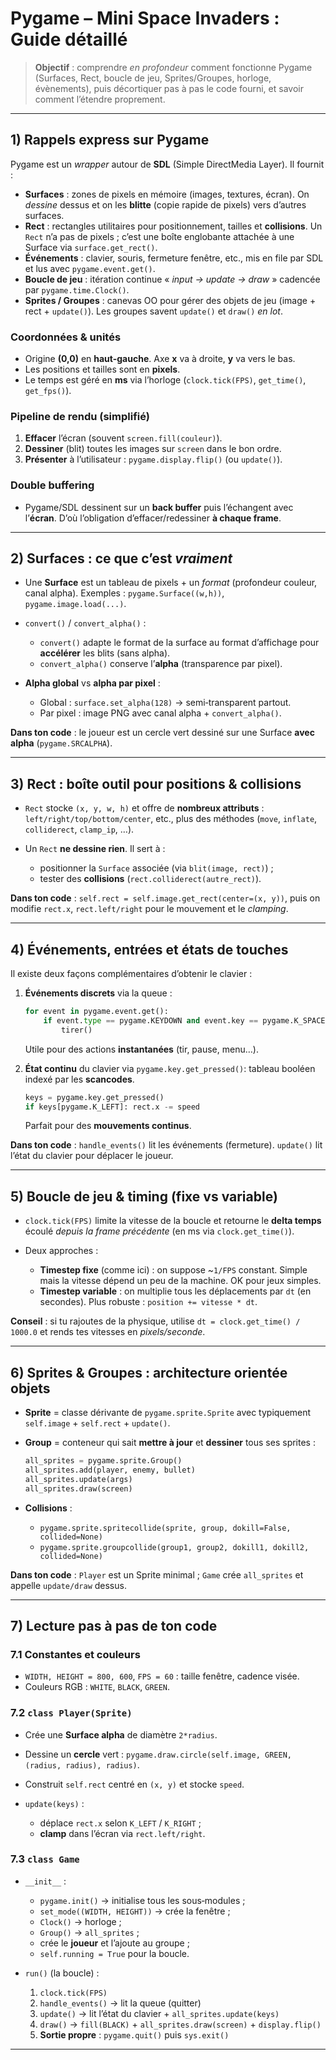 # Pygame – Mini Space Invaders : Guide détaillé

> **Objectif** : comprendre *en profondeur* comment fonctionne Pygame (Surfaces, Rect, boucle de jeu, Sprites/Groupes, horloge, évènements), puis décortiquer pas à pas le code fourni, et savoir comment l’étendre proprement.

---

## 1) Rappels express sur Pygame

Pygame est un *wrapper* autour de **SDL** (Simple DirectMedia Layer). Il fournit :

* **Surfaces** : zones de pixels en mémoire (images, textures, écran). On *dessine* dessus et on les **blitte** (copie rapide de pixels) vers d’autres surfaces.
* **Rect** : rectangles utilitaires pour positionnement, tailles et **collisions**. Un `Rect` n’a pas de pixels ; c’est une boîte englobante attachée à une Surface via `surface.get_rect()`.
* **Événements** : clavier, souris, fermeture fenêtre, etc., mis en file par SDL et lus avec `pygame.event.get()`.
* **Boucle de jeu** : itération continue « *input → update → draw* » cadencée par `pygame.time.Clock()`.
* **Sprites / Groupes** : canevas OO pour gérer des objets de jeu (image + rect + `update()`). Les groupes savent `update()` et `draw()` *en lot*.

### Coordonnées & unités

* Origine **(0,0)** en **haut-gauche**. Axe **x** va à droite, **y** va vers le bas.
* Les positions et tailles sont en **pixels**.
* Le temps est géré en **ms** via l’horloge (`clock.tick(FPS)`, `get_time()`, `get_fps()`).

### Pipeline de rendu (simplifié)

1. **Effacer** l’écran (souvent `screen.fill(couleur)`).
2. **Dessiner** (blit) toutes les images sur `screen` dans le bon ordre.
3. **Présenter** à l’utilisateur : `pygame.display.flip()` (ou `update()`).

### Double buffering

* Pygame/SDL dessinent sur un **back buffer** puis l’échangent avec l’**écran**. D’où l’obligation d’effacer/redessiner **à chaque frame**.

---

## 2) Surfaces : ce que c’est *vraiment*

* Une **Surface** est un tableau de pixels + un *format* (profondeur couleur, canal alpha). Exemples : `pygame.Surface((w,h))`, `pygame.image.load(...)`.
* `convert()` / `convert_alpha()` :

  * `convert()` adapte le format de la surface au format d’affichage pour **accélérer** les blits (sans alpha).
  * `convert_alpha()` conserve l’**alpha** (transparence par pixel).
* **Alpha global** vs **alpha par pixel** :

  * Global : `surface.set_alpha(128)` → semi‑transparent partout.
  * Par pixel : image PNG avec canal alpha + `convert_alpha()`.

**Dans ton code** : le joueur est un cercle vert dessiné sur une Surface **avec alpha** (`pygame.SRCALPHA`).

---

## 3) Rect : boîte outil pour positions & collisions

* `Rect` stocke `(x, y, w, h)` et offre de **nombreux attributs** : `left/right/top/bottom/center`, etc., plus des méthodes (`move`, `inflate`, `colliderect`, `clamp_ip`, …).
* Un `Rect` **ne dessine rien**. Il sert à :

  * positionner la `Surface` associée (via `blit(image, rect)`) ;
  * tester des **collisions** (`rect.colliderect(autre_rect)`).

**Dans ton code** : `self.rect = self.image.get_rect(center=(x, y))`, puis on modifie `rect.x`, `rect.left/right` pour le mouvement et le *clamping*.

---

## 4) Événements, entrées et états de touches

Il existe deux façons complémentaires d’obtenir le clavier :

1. **Événements discrets** via la queue :

   ```python
   for event in pygame.event.get():
       if event.type == pygame.KEYDOWN and event.key == pygame.K_SPACE:
           tirer()
   ```

   Utile pour des actions **instantanées** (tir, pause, menu…).

2. **État continu** du clavier via `pygame.key.get_pressed()`: tableau booléen indexé par les **scancodes**.

   ```python
   keys = pygame.key.get_pressed()
   if keys[pygame.K_LEFT]: rect.x -= speed
   ```

   Parfait pour des **mouvements continus**.

**Dans ton code** : `handle_events()` lit les événements (fermeture). `update()` lit l’état du clavier pour déplacer le joueur.

---

## 5) Boucle de jeu & timing (fixe vs variable)

* `clock.tick(FPS)` limite la vitesse de la boucle et retourne le **delta temps** écoulé *depuis la frame précédente* (en ms via `clock.get_time()`).
* Deux approches :

  * **Timestep fixe** (comme ici) : on suppose ~`1/FPS` constant. Simple mais la vitesse dépend un peu de la machine. OK pour jeux simples.
  * **Timestep variable** : on multiplie tous les déplacements par `dt` (en secondes). Plus robuste : `position += vitesse * dt`.

**Conseil** : si tu rajoutes de la physique, utilise `dt = clock.get_time() / 1000.0` et rends tes vitesses en *pixels/seconde*.

---

## 6) Sprites & Groupes : architecture orientée objets

* **Sprite** = classe dérivante de `pygame.sprite.Sprite` avec typiquement `self.image` + `self.rect` + `update()`.
* **Group** = conteneur qui sait **mettre à jour** et **dessiner** tous ses sprites :

  ```python
  all_sprites = pygame.sprite.Group()
  all_sprites.add(player, enemy, bullet)
  all_sprites.update(args)
  all_sprites.draw(screen)
  ```
* **Collisions** :

  * `pygame.sprite.spritecollide(sprite, group, dokill=False, collided=None)`
  * `pygame.sprite.groupcollide(group1, group2, dokill1, dokill2, collided=None)`

**Dans ton code** : `Player` est un Sprite minimal ; `Game` crée `all_sprites` et appelle `update/draw` dessus.

---

## 7) Lecture pas à pas de ton code

### 7.1 Constantes et couleurs

* `WIDTH, HEIGHT = 800, 600`, `FPS = 60` : taille fenêtre, cadence visée.
* Couleurs RGB : `WHITE`, `BLACK`, `GREEN`.

### 7.2 `class Player(Sprite)`

* Crée une **Surface alpha** de diamètre `2*radius`.
* Dessine un **cercle** vert : `pygame.draw.circle(self.image, GREEN, (radius, radius), radius)`.
* Construit `self.rect` centré en `(x, y)` et stocke `speed`.
* `update(keys)` :

  * déplace `rect.x` selon `K_LEFT` / `K_RIGHT` ;
  * **clamp** dans l’écran via `rect.left/right`.

### 7.3 `class Game`

* `__init__` :

  * `pygame.init()` → initialise tous les sous‑modules ;
  * `set_mode((WIDTH, HEIGHT))` → crée la fenêtre ;
  * `Clock()` → horloge ;
  * `Group()` → `all_sprites` ;
  * crée le **joueur** et l’ajoute au groupe ;
  * `self.running = True` pour la boucle.
* `run()` (la boucle) :

  1. `clock.tick(FPS)`
  2. `handle_events()` → lit la queue (quitter)
  3. `update()` → lit l’état du clavier + `all_sprites.update(keys)`
  4. `draw()` → `fill(BLACK)` + `all_sprites.draw(screen)` + `display.flip()`
  5. **Sortie propre** : `pygame.quit()` puis `sys.exit()`

---



